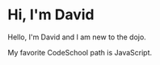 # Hi, I'm David

Hello, I'm David and I am new to the dojo.

My favorite CodeSchool path is JavaScript.
